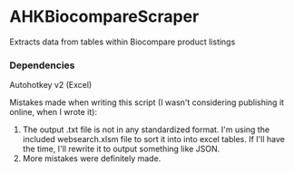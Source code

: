# AHKBiocompareScraper
Extracts data from tables within Biocompare product listings

### Dependencies
Autohotkey v2
(Excel)

Mistakes made when writing this script (I wasn't considering publishing it online, when I wrote it):
1) The output .txt file is not in any standardized format. I'm using the included websearch.xlsm file to sort it into into excel tables. If I'll have the time, I'll rewrite it to output something like JSON.
2) More mistakes were definitely made.
